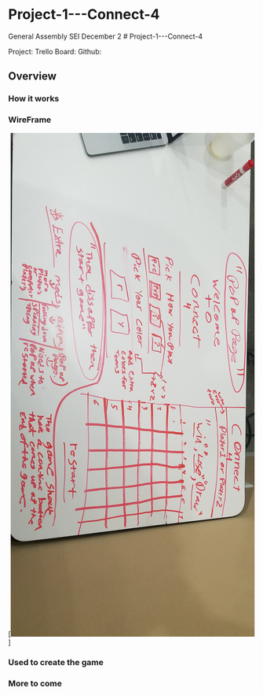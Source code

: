 # Project-1---Connect-4
General Assembly SEI December 2 # Project-1---Connect-4

Project:
Trello Board:
Github:

## Overview

### How it works


### WireFrame
[![wireFrame img](20191202_123245.jpg)]


### Used to create the game


### More to come